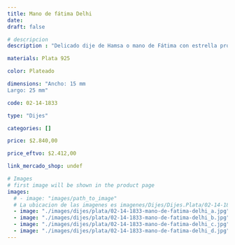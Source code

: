 ```yaml
---
title: Mano de fátima Delhi
date: 
draft: false

# descripcion
description : "Delicado dije de Hamsa o mano de Fátima con estrella protectora de 6 puntas. La mano de Fátima es un símbolo que representa la protección y la prevención del mal de ojo y las malas energías, y que, además, brinda fidelidad, amor o lealtad."

materials: Plata 925

color: Plateado

dimensions: "Ancho: 15 mm 
Largo: 25 mm"

code: 02-14-1833

type: "Dijes"

categories: []

price: $2.840,00

price_eftvo: $2.412,00

link_mercado_shop: undef

# Images
# first image will be shown in the product page
images:
  # - image: "images/path_to_image"
  # La ubicacion de las imagenes es imagenes/Dijes/Dijes.Plata/02-14-1833-mano-de-fatima-delhi
  - image: "./images/dijes/plata/02-14-1833-mano-de-fatima-delhi_a.jpg"
  - image: "./images/dijes/plata/02-14-1833-mano-de-fatima-delhi_b.jpg"
  - image: "./images/dijes/plata/02-14-1833-mano-de-fatima-delhi_c.jpg"
  - image: "./images/dijes/plata/02-14-1833-mano-de-fatima-delhi_d.jpg"
---
```

